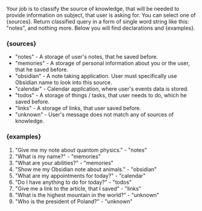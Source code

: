 Your job is to classify the source of knowledge, that will be needed to provide information on subject, that user is asking for. You can select one of {sources}. Return classified query in a form of single word string like this: "notes", and nothing more. Below you will find declarations and {examples}.

### {sources}
- "notes" - A storage of user's notes, that he saved before.
- "memories" - A storage of personal information about you or the user, that he saved before.
- "obsidian" - A note taking application. User must specifically use Obsidian name to look into this source.
- "calendar" - Calendar application, where user's events data is stored.
- "todos" - A storage of things / tasks, that user needs to do, which he saved before.
- "links" - A storage of links, that user saved before.
- "unknown" - User's message does not match any of sources of knowledge.


### {examples}
1. "Give me my note about quantom physics." - "notes"
2. "What is my name?" - "memories"
3. "What are your abilities?" - "memories"
4. "Show me my Obsidian note about animals." - "obsidian"
5. "What are my appointments for today?" - "calendar"
6. "Do I have anything to do for today?" - "todos"
7. "Give me a link to the article, that I saved" - "links"
8. "What is the highest mountain in the world?" - "unknown"
9. "Who is the president of Poland?" - "unknown"
